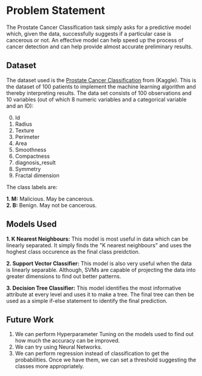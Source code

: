 # Problem Statement 
The Prostate Cancer Classification task simply asks for a predictive model which, given the data, successfully suggests if a particular case is cancerous or not. An effective model can help speed up the process of cancer detection and can help provide almost accurate preliminary results.

## Dataset

The dataset used is the [Prostate Cancer Classification](https://www.kaggle.com/sajidsaifi/prostate-cancer) from (Kaggle). This is the dataset of 100 patients to implement the machine learning algorithm and thereby interpreting results. The data set consists of 100 observations and 10 variables (out of which 8 numeric variables and a categorical variable and an ID):

0. Id
1. Radius
2. Texture
3. Perimeter
4. Area
5. Smoothness
6. Compactness
7. diagnosis_result
8. Symmetry
9. Fractal dimension

The class labels are:
<br>

**1. M:** Malicious. May be cancerous.
<br>
**2. B:** Benign. May not be cancerous.


## Models Used

**1. K Nearest Neighbours:** This model is most useful in data which can be linearly separated. It simply finds the "K nearest neighbours" and uses the hoghest class occurence as the final class preidction.

**2. Support Vector Classifier:** This model is also very useful when the data is linearly separable. Although, SVMs are capable of projecting the data into greater dimensions to find out better patterns.

**3. Decision Tree Classifier:** This model identifies the most informative attribute at every level and uses it to make a tree. The final tree can then be used as a simple if-else statement to identify the final prediction.

## Future Work
1. We can perform Hyperparameter Tuning on the models used to find out how much the accuracy can be improved.
2. We can try using Neural Networks.
3. We can perform regression instead of classification to get the probabilities. Once we have them, we can set a threshold suggesting the classes more appropriately.
